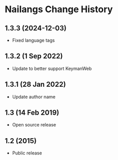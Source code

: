 Nailangs Change History
=======================

1.3.3 (2024-12-03)
----------------
* Fixed language tags

1.3.2 (1 Sep 2022)
-------------------
* Update to better support KeymanWeb

1.3.1 (28 Jan 2022)
-------------------
* Update author name

1.3 (14 Feb 2019)
-----------------
* Open source release

1.2 (2015)
----------
* Public release
